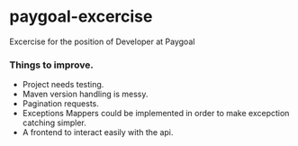 # paygoal-excercise
 Excercise for the position of Developer at Paygoal


### Things to improve.
- Project needs testing.
- Maven version handling is messy.
- Pagination requests.
- Exceptions Mappers could be implemented in order to make excepction catching simpler.
- A frontend to interact easily with the api.